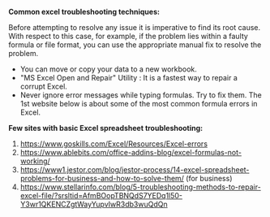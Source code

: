 **Common excel troubleshooting techniques:**  

Before attempting to resolve any issue it is imperative to find its root cause. With respect to this case, for example, if the problem lies within a faulty formula or file format, you can use the appropriate manual fix to resolve the problem.
 - You can move or copy your data to a new workbook.
 - "MS Excel Open and Repair" Utility : It is a fastest way to repair a corrupt Excel.
 - Never ignore error messages while typing formulas. Try to fix them. The 1st website below is about some of the most common formula errors in Excel. 


**Few sites with basic Excel spreadsheet troubleshooting:**
1. https://www.goskills.com/Excel/Resources/Excel-errors
2. https://www.ablebits.com/office-addins-blog/excel-formulas-not-working/
3. https://www1.jestor.com/blog/jestor-process/14-excel-spreadsheet-problems-for-business-and-how-to-solve-them/  (for business)
4. https://www.stellarinfo.com/blog/5-troubleshooting-methods-to-repair-excel-file/?srsltid=AfmBOopTBNQdS7YEDq1l50-Y3wr1QKENCZgtWayYupvIwR3db3wuQdQn
